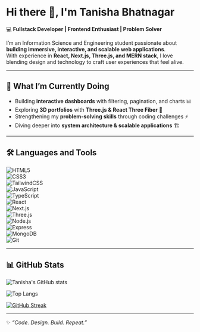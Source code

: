 # Hi there 👋, I'm Tanisha Bhatnagar  

💻 **Fullstack Developer | Frontend Enthusiast | Problem Solver**  

I’m an Information Science and Engineering student passionate about **building immersive, interactive, and scalable web applications**.  
With experience in **React, Next.js, Three.js, and MERN stack**, I love blending design and technology to craft user experiences that feel alive.  

---

## 🚀 What I’m Currently Doing
- Building **interactive dashboards** with filtering, pagination, and charts 📊  
- Exploring **3D portfolios** with **Three.js & React Three Fiber** 🌌  
- Strengthening my **problem-solving skills** through coding challenges ⚡  
- Diving deeper into **system architecture & scalable applications** 🏗️  

---

## 🛠️ Languages and Tools
![HTML5](https://img.shields.io/badge/HTML5-E34F26?style=for-the-badge&logo=html5&logoColor=white)  
![CSS3](https://img.shields.io/badge/CSS3-1572B6?style=for-the-badge&logo=css3&logoColor=white)  
![TailwindCSS](https://img.shields.io/badge/TailwindCSS-06B6D4?style=for-the-badge&logo=tailwindcss&logoColor=white)  
![JavaScript](https://img.shields.io/badge/JavaScript-F7DF1E?style=for-the-badge&logo=javascript&logoColor=black)  
![TypeScript](https://img.shields.io/badge/TypeScript-3178C6?style=for-the-badge&logo=typescript&logoColor=white)  
![React](https://img.shields.io/badge/React-20232A?style=for-the-badge&logo=react&logoColor=61DAFB)  
![Next.js](https://img.shields.io/badge/Next.js-000000?style=for-the-badge&logo=next.js&logoColor=white)  
![Three.js](https://img.shields.io/badge/Three.js-black?style=for-the-badge&logo=three.js&logoColor=white)  
![Node.js](https://img.shields.io/badge/Node.js-43853D?style=for-the-badge&logo=node.js&logoColor=white)  
![Express](https://img.shields.io/badge/Express-000000?style=for-the-badge&logo=express&logoColor=white)  
![MongoDB](https://img.shields.io/badge/MongoDB-4EA94B?style=for-the-badge&logo=mongodb&logoColor=white)  
![Git](https://img.shields.io/badge/Git-F05032?style=for-the-badge&logo=git&logoColor=white)  

---

## 📊 GitHub Stats
![Tanisha's GitHub stats](https://github-readme-stats.vercel.app/api?username=tanisha-bhatnagar&show_icons=true&theme=radical)  

![Top Langs](https://github-readme-stats.vercel.app/api/top-langs/?username=tanisha-bhatnagar&layout=compact&theme=radical)  

[![GitHub Streak](https://streak-stats.demolab.com?user=tanisha-bhatnagar&theme=radical&hide_border=true)](https://git.io/streak-stats)

---

✨ *“Code. Design. Build. Repeat.”*
